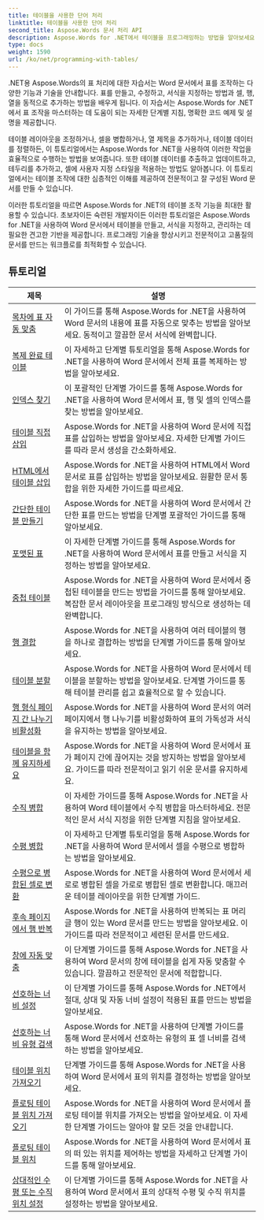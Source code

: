 ```yaml
---
title: 테이블을 사용한 단어 처리
linktitle: 테이블을 사용한 단어 처리
second_title: Aspose.Words 문서 처리 API
description: Aspose.Words for .NET에서 테이블을 프로그래밍하는 방법을 알아보세요. 단계별 튜토리얼과 C# 코드 예제를 통해 Word 문서에서 테이블을 만들고, 조작하고, 서식을 지정하는 방법을 알아보세요.
type: docs
weight: 1590
url: /ko/net/programming-with-tables/
---
```

.NET용 Aspose.Words의 표 처리에 대한 자습서는 Word 문서에서 표를 조작하는 다양한 기능과 기술을 안내합니다. 표를 만들고, 수정하고, 서식을 지정하는 방법과 셀, 행, 열을 동적으로 추가하는 방법을 배우게 됩니다. 이 자습서는 Aspose.Words for .NET에서 표 조작을 마스터하는 데 도움이 되는 자세한 단계별 지침, 명확한 코드 예제 및 설명을 제공합니다.

테이블 레이아웃을 조정하거나, 셀을 병합하거나, 열 제목을 추가하거나, 테이블 데이터를 정렬하든, 이 튜토리얼에서는 Aspose.Words for .NET을 사용하여 이러한 작업을 효율적으로 수행하는 방법을 보여줍니다. 또한 테이블 데이터를 추출하고 업데이트하고, 테두리를 추가하고, 셀에 사용자 지정 스타일을 적용하는 방법도 알아봅니다. 이 튜토리얼에서는 테이블 조작에 대한 심층적인 이해를 제공하여 전문적이고 잘 구성된 Word 문서를 만들 수 있습니다.

이러한 튜토리얼을 따르면 Aspose.Words for .NET의 테이블 조작 기능을 최대한 활용할 수 있습니다. 초보자이든 숙련된 개발자이든 이러한 튜토리얼은 Aspose.Words for .NET을 사용하여 Word 문서에서 테이블을 만들고, 서식을 지정하고, 관리하는 데 필요한 견고한 기반을 제공합니다. 프로그래밍 기술을 향상시키고 전문적이고 고품질의 문서를 만드는 워크플로를 최적화할 수 있습니다.

 ## 튜토리얼
| 제목 | 설명 |
| --- | --- |
| [목차에 표 자동 맞춤](./auto-fit-table-to-contents/) | 이 가이드를 통해 Aspose.Words for .NET을 사용하여 Word 문서의 내용에 표를 자동으로 맞추는 방법을 알아보세요. 동적이고 깔끔한 문서 서식에 완벽합니다. |
| [복제 완료 테이블](./clone-complete-table/) | 이 자세하고 단계별 튜토리얼을 통해 Aspose.Words for .NET을 사용하여 Word 문서에서 전체 표를 복제하는 방법을 알아보세요. |
| [인덱스 찾기](./finding-index/) | 이 포괄적인 단계별 가이드를 통해 Aspose.Words for .NET을 사용하여 Word 문서에서 표, 행 및 셀의 인덱스를 찾는 방법을 알아보세요. |
| [테이블 직접 삽입](./insert-table-directly/) | Aspose.Words for .NET을 사용하여 Word 문서에 직접 표를 삽입하는 방법을 알아보세요. 자세한 단계별 가이드를 따라 문서 생성을 간소화하세요. |
| [HTML에서 테이블 삽입](./insert-table-from-html/) | Aspose.Words for .NET을 사용하여 HTML에서 Word 문서로 표를 삽입하는 방법을 알아보세요. 원활한 문서 통합을 위한 자세한 가이드를 따르세요. |
| [간단한 테이블 만들기](./create-simple-table/) | Aspose.Words for .NET을 사용하여 Word 문서에서 간단한 표를 만드는 방법을 단계별 포괄적인 가이드를 통해 알아보세요. |
| [포맷된 표](./formatted-table/) | 이 자세한 단계별 가이드를 통해 Aspose.Words for .NET을 사용하여 Word 문서에서 표를 만들고 서식을 지정하는 방법을 알아보세요. |
| [중첩 테이블](./nested-table/) | Aspose.Words for .NET을 사용하여 Word 문서에서 중첩된 테이블을 만드는 방법을 가이드를 통해 알아보세요. 복잡한 문서 레이아웃을 프로그래밍 방식으로 생성하는 데 완벽합니다. |
| [행 결합](./combine-rows/) | Aspose.Words for .NET을 사용하여 여러 테이블의 행을 하나로 결합하는 방법을 단계별 가이드를 통해 알아보세요. |
| [테이블 분할](./split-table/) | Aspose.Words for .NET을 사용하여 Word 문서에서 테이블을 분할하는 방법을 알아보세요. 단계별 가이드를 통해 테이블 관리를 쉽고 효율적으로 할 수 있습니다. |
| [행 형식 페이지 간 나누기 비활성화](./row-format-disable-break-across-pages/) | Aspose.Words for .NET을 사용하여 Word 문서의 여러 페이지에서 행 나누기를 비활성화하여 표의 가독성과 서식을 유지하는 방법을 알아보세요. |
| [테이블을 함께 유지하세요](./keep-table-together/) | Aspose.Words for .NET을 사용하여 Word 문서에서 표가 페이지 간에 끊어지는 것을 방지하는 방법을 알아보세요. 가이드를 따라 전문적이고 읽기 쉬운 문서를 유지하세요. |
| [수직 병합](./vertical-merge/) | 이 자세한 가이드를 통해 Aspose.Words for .NET을 사용하여 Word 테이블에서 수직 병합을 마스터하세요. 전문적인 문서 서식 지정을 위한 단계별 지침을 알아보세요. |
| [수평 병합](./horizontal-merge/) | 이 자세하고 단계별 튜토리얼을 통해 Aspose.Words for .NET을 사용하여 Word 문서에서 셀을 수평으로 병합하는 방법을 알아보세요. |
| [수평으로 병합된 셀로 변환](./convert-to-horizontally-merged-cells/) | Aspose.Words for .NET을 사용하여 Word 문서에서 세로로 병합된 셀을 가로로 병합된 셀로 변환합니다. 매끄러운 테이블 레이아웃을 위한 단계별 가이드. |
| [후속 페이지에서 행 반복](./repeat-rows-on-subsequent-pages/) | Aspose.Words for .NET을 사용하여 반복되는 표 머리글 행이 있는 Word 문서를 만드는 방법을 알아보세요. 이 가이드를 따라 전문적이고 세련된 문서를 만드세요. |
| [창에 자동 맞춤](./auto-fit-to-page-width/) | 이 단계별 가이드를 통해 Aspose.Words for .NET을 사용하여 Word 문서의 창에 테이블을 쉽게 자동 맞춤할 수 있습니다. 깔끔하고 전문적인 문서에 적합합니다. |
| [선호하는 너비 설정](./preferred-width-settings/) | 이 단계별 가이드를 통해 Aspose.Words for .NET에서 절대, 상대 및 자동 너비 설정이 적용된 표를 만드는 방법을 알아보세요. |
| [선호하는 너비 유형 검색](./retrieve-preferred-width-type/) | Aspose.Words for .NET을 사용하여 단계별 가이드를 통해 Word 문서에서 선호하는 유형의 표 셀 너비를 검색하는 방법을 알아보세요. |
| [테이블 위치 가져오기](./get-table-position/) | 단계별 가이드를 통해 Aspose.Words for .NET을 사용하여 Word 문서에서 표의 위치를 결정하는 방법을 알아보세요. |
| [플로팅 테이블 위치 가져오기](./get-floating-table-position/) | Aspose.Words for .NET을 사용하여 Word 문서에서 플로팅 테이블 위치를 가져오는 방법을 알아보세요. 이 자세한 단계별 가이드는 알아야 할 모든 것을 안내합니다. |
| [플로팅 테이블 위치](./floating-table-position/) | Aspose.Words for .NET을 사용하여 Word 문서에서 표의 떠 있는 위치를 제어하는 방법을 자세하고 단계별 가이드를 통해 알아보세요. |
| [상대적인 수평 또는 수직 위치 설정](./set-relative-horizontal-or-vertical-position/) | 이 단계별 가이드를 통해 Aspose.Words for .NET을 사용하여 Word 문서에서 표의 상대적 수평 및 수직 위치를 설정하는 방법을 알아보세요. |
